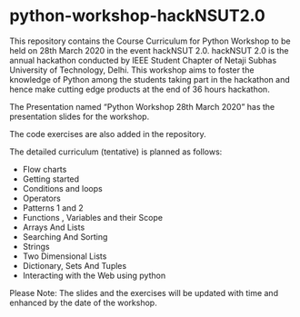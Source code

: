 # python-workshop-hackNSUT2.0
﻿This repository contains the Course Curriculum for Python Workshop to be held on 28th March 2020 in the event hackNSUT 2.0. 
hackNSUT 2.0 is the annual hackathon conducted by IEEE Student Chapter of Netaji Subhas University of Technology, Delhi. This workshop aims to foster the knowledge of Python among the students taking part in the hackathon and hence make cutting edge products at the end of 36 hours hackathon.


The Presentation named “Python Workshop 28th March 2020” has the presentation slides for the workshop.


The code exercises are also added in the repository.


The detailed curriculum (tentative) is planned as  follows:


* Flow charts
* Getting started
* Conditions and loops
* Operators
* Patterns 1 and 2
* Functions , Variables and their Scope
* Arrays And Lists
* Searching And Sorting
* Strings
* Two Dimensional Lists
* Dictionary, Sets And Tuples
* Interacting with the Web using python


Please Note: The slides and the exercises will be updated with time and enhanced by the date of the workshop.
